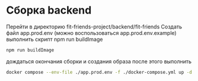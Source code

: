 # Сборка backend

Перейти в директорию fit-friends-project/backend/fit-friends
Создать файл app.prod.env (можно воспользоваться app.prod.env.example)
выполнить скрипт npm run buildImage

```bash
npm run buildImage
```

дождаться окончания сборки и создания образа
после этого выполнить

```bash
docker compose --env-file ./app.prod.env -f ./docker-compose.yml up -d
```
